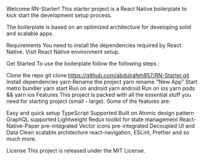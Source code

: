 Welcome RN-Starter!
This starter project is a React Native boilerplate to kick start the development setup process.

The boilerplate is based on an optimized architecture for developing solid and scalable apps.

Requirements
You need to install the dependencies required by React Native.
Visit React Native environment setup.

Get Started
To use the boilerplate follow the following steps :

Clone the repo
git clone https://github.com/abdulrafeh857/RN-Starter.git
Install dependencies
yarn
Rename the project
yarn rename "New App"
Start metro bundler
yarn start
Run on android
yarn android
Run on ios
yarn pods && yarn ios
Features
This project is packed with all the essential stuff you need for starting project (small - large). Some of the features are:

Easy and quick setup
TypeScript Supported
Built on Atomic design pattern
GraphQL supported
Lightweight Redux toolkit for state management
React-Native-Paper pre-integrated
Vector icons pre-integrated
Decoupled UI and Data
Clean scalable architecture
react-navigation, ESLint, Prettier and so much more.

License
This project is released under the MIT License.
